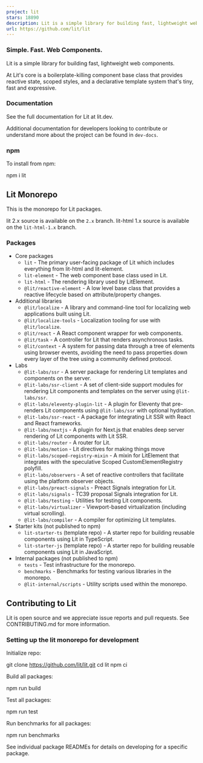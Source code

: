 ```yaml
---
project: lit
stars: 18890
description: Lit is a simple library for building fast, lightweight web components.
url: https://github.com/lit/lit
---
```


### Simple. Fast. Web Components.

Lit is a simple library for building fast, lightweight web components.

At Lit's core is a boilerplate-killing component base class that provides reactive state, scoped styles, and a declarative template system that's tiny, fast and expressive.

### Documentation

See the full documentation for Lit at lit.dev.

Additional documentation for developers looking to contribute or understand more about the project can be found in `dev-docs`.

### npm

To install from npm:

npm i lit

Lit Monorepo
------------

This is the monorepo for Lit packages.

lit 2.x source is available on the `2.x` branch. lit-html 1.x source is available on the `lit-html-1.x` branch.

### Packages

-   Core packages
    -   `lit` - The primary user-facing package of Lit which includes everything from lit-html and lit-element.
    -   `lit-element` - The web component base class used in Lit.
    -   `lit-html` - The rendering library used by LitElement.
    -   `@lit/reactive-element` - A low level base class that provides a reactive lifecycle based on attribute/property changes.
-   Additional libraries
    -   `@lit/localize` - A library and command-line tool for localizing web applications built using Lit.
    -   `@lit/localize-tools` - Localization tooling for use with `@lit/localize`.
    -   `@lit/react` - A React component wrapper for web components.
    -   `@lit/task` - A controller for Lit that renders asynchronous tasks.
    -   `@lit/context` - A system for passing data through a tree of elements using browser events, avoiding the need to pass properties down every layer of the tree using a community defined protocol.
-   Labs
    -   `@lit-labs/ssr` - A server package for rendering Lit templates and components on the server.
    -   `@lit-labs/ssr-client` - A set of client-side support modules for rendering Lit components and templates on the server using `@lit-labs/ssr`.
    -   `@lit-labs/eleventy-plugin-lit` - A plugin for Eleventy that pre-renders Lit components using `@lit-labs/ssr` with optional hydration.
    -   `@lit-labs/ssr-react` - A package for integrating Lit SSR with React and React frameworks.
    -   `@lit-labs/nextjs` - A plugin for Next.js that enables deep server rendering of Lit components with Lit SSR.
    -   `@lit-labs/router` - A router for Lit.
    -   `@lit-labs/motion` - Lit directives for making things move
    -   `@lit-labs/scoped-registry-mixin` - A mixin for LitElement that integrates with the speculative Scoped CustomElementRegistry polyfill.
    -   `@lit-labs/observers` - A set of reactive controllers that facilitate using the platform observer objects.
    -   `@lit-labs/preact-signals` - Preact Signals integration for Lit.
    -   `@lit-labs/signals` - TC39 proposal Signals integration for Lit.
    -   `@lit-labs/testing` - Utilities for testing Lit components.
    -   `@lit-labs/virtualizer` - Viewport-based virtualization (including virtual scrolling).
    -   `@lit-labs/compiler` - A compiler for optimizing Lit templates.
-   Starter kits (not published to npm)
    -   `lit-starter-ts` (template repo) - A starter repo for building reusable components using Lit in TypeScript.
    -   `lit-starter-js` (template repo) - A starter repo for building reusable components using Lit in JavaScript.
-   Internal packages (not published to npm)
    -   `tests` - Test infrastructure for the monorepo.
    -   `benchmarks` - Benchmarks for testing various libraries in the monorepo.
    -   `@lit-internal/scripts` - Utility scripts used within the monorepo.

Contributing to Lit
-------------------

Lit is open source and we appreciate issue reports and pull requests. See CONTRIBUTING.md for more information.

### Setting up the lit monorepo for development

Initialize repo:

git clone https://github.com/lit/lit.git
cd lit
npm ci

Build all packages:

npm run build

Test all packages:

npm run test

Run benchmarks for all packages:

npm run benchmarks

See individual package READMEs for details on developing for a specific package.
